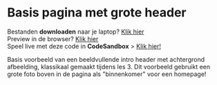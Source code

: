 # Basis pagina met grote header

Bestanden **downloaden** naar je laptop? [Klik hier](https://github.com/CMD-Groningen/basispagina-header-main-footer/archive/refs/heads/master.zip)     
Preview in de browser? [Klik hier](https://cmd-groningen.github.io/basispagina-header-main-footer)  
Speel live met deze code in **CodeSandbox** > [Klik hier!](https://codesandbox.io/s/github/CMD-Groningen/basispagina-header-main-footer) 

Basis voorbeeld van een beeldvullende intro header met achtergrond afbeelding, klassikaal gemaakt tijdens les 3. Dit voorbeeld gebruikt een grote foto boven in de pagina als "binnenkomer" voor een homepage!
